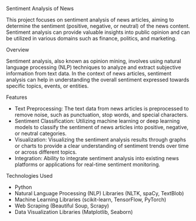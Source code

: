  Sentiment Analysis of News

This project focuses on sentiment analysis of news articles, aiming to determine the sentiment (positive, negative, or neutral) of the news content. Sentiment analysis can provide valuable insights into public opinion and can be utilized in various domains such as finance, politics, and marketing.

 Overview

Sentiment analysis, also known as opinion mining, involves using natural language processing (NLP) techniques to analyze and extract subjective information from text data. In the context of news articles, sentiment analysis can help in understanding the overall sentiment expressed towards specific topics, events, or entities.

 Features

- Text Preprocessing: The text data from news articles is preprocessed to remove noise, such as punctuation, stop words, and special characters.
- Sentiment Classification: Utilizing machine learning or deep learning models to classify the sentiment of news articles into positive, negative, or neutral categories.
- Visualization: Visualizing the sentiment analysis results through graphs or charts to provide a clear understanding of sentiment trends over time or across different topics.
- Integration: Ability to integrate sentiment analysis into existing news platforms or applications for real-time sentiment monitoring.

 Technologies Used

- Python
- Natural Language Processing (NLP) Libraries (NLTK, spaCy, TextBlob)
- Machine Learning Libraries (scikit-learn, TensorFlow, PyTorch)
- Web Scraping (Beautiful Soup, Scrapy)
- Data Visualization Libraries (Matplotlib, Seaborn)


